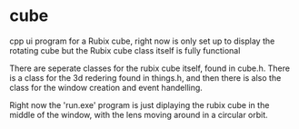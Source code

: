 # cube
cpp ui program for a Rubix cube, right now is only set up to display the rotating cube but the Rubix cube class itself is fully functional

There are seperate classes for the rubix cube itself, found in cube.h. There is a class for the 3d redering found in things.h, and then there is also the class for the
window creation and event handelling.

Right now the 'run.exe' program is just diplaying the rubix cube in the middle of the window, with the lens moving around in a circular orbit.
